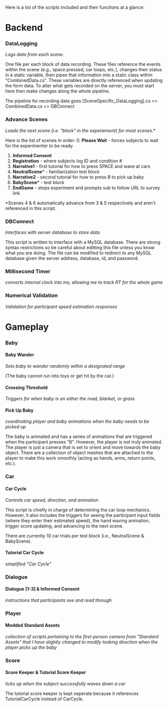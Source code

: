 Here is a list of the scripts included and their functions at a glance: 

# Backend

### DataLogging
*Logs data from each scene.*

One file per each block of data recording. These files reference the events within the scene 
(e.g., space pressed, car loops, etc.), changes their status in a static variable, then pipes
that information into a static class within "CombinedData.cs". These variables are directly 
referenced when updating the form data. To alter what gets recorded on the server, you must start here
then make changes along the whole pipeline.

The pipeline for recording data goes
[SceneSpecific_DataLogging].cs >> CombinedData.cs >> DBConnect

### Advance Scenes
*Loads the next scene (i.e. "block" in the experiement) for most scenes*.*

Here is the list of scenes in order: 
0. **Please Wait** - forces subjects to wait for the experimenter to be ready
1. **Informed Consent** 
2. **Registration** - where subjects log ID and condition #
3. **Narrative1** - first tutorial for how to press SPACE and wave at cars
4. **NeutralScene*** - familiarization test block
5. **Narrative2** - second tutorial for how to press B to pick up baby
6. **BabyScene*** - test block
7. **EndGame** - stops experiment and prompts sub to follow URL to survey link

*Scenes 4 & 6 automatically advance from 3 & 5 respectively and aren't referenced in this script.

### DBConnect
*Interfaces with server database to store data*

This script is written to interface with a MySQL database. There are strong syntax restrictions
so be careful about editting this file unless you know what you are doing. The file can be 
modified to redirect to any MySQL database given the server address, database, id, and password.


### Millisecond Timer
*converts internal clock into ms; allowing me to track RT for the whole game*

### Numerical Validation
*Validation for participant speed estimation responses*





# Gameplay

### Baby

#### Baby Wander 
*Sets baby to wander randomly within a designated range*

(The baby cannot run into toys or get hit by the car.)

#### Crossing Threshold 
*Triggers for when baby is on either the road, blanket, or grass*

#### Pick Up Baby
*coordinating player and baby animations when the baby needs to be picked up*

The baby is animated and has a series of animations that are triggered when the participant presses "B". 
However, the player is not truly animated. The player is just a camera that is set to orient and move towards
the baby object. There are a collection of object meshes that are attached to the player to make this work 
smoothly (acting as hands, arms, return points, etc.). 


### Car

#### Car Cycle
*Controls car speed, direction, and animation*

This script is chiefly in charge of determining the car loop mechanics. However, it also includes the 
triggers for seeing the participant input fields (where they enter their estimated speed), the 
hand waving animation, trigger score updating, and advancing to the next scene.

There are currently 10 car trials per test block (i.e., NeutralScene & BabyScene).

#### Tutorial Car Cycle 
*simplified "Car Cycle"*

### Dialogue

#### Dialogue [1-3] & Informed Consent
*instructions that participants see and read through*

### Player

#### Modded Standard Assets
*collection of scripts pertaining to the first-person camera from "Standard Assets" that I have slightly changed to modify looking direction when the player picks up the baby*

### Score

#### Score Keeper & Tutorial Score Keeper
*ticks up when the subject successfully waves down a car*

The tutorial score keeper is kept seperate because it references TutorialCarCycle instead of CarCycle.
